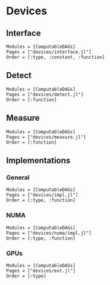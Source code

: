# Devices

## Interface
```@autodocs
Modules = [ComputableDAGs]
Pages = ["devices/interface.jl"]
Order = [:type, :constant, :function]
```

## Detect
```@autodocs
Modules = [ComputableDAGs]
Pages = ["devices/detect.jl"]
Order = [:function]
```

## Measure
```@autodocs
Modules = [ComputableDAGs]
Pages = ["devices/measure.jl"]
Order = [:function]
```

## Implementations

### General
```@autodocs
Modules = [ComputableDAGs]
Pages = ["devices/impl.jl"]
Order = [:type, :function]
```

### NUMA
```@autodocs
Modules = [ComputableDAGs]
Pages = ["devices/numa/impl.jl"]
Order = [:type, :function]
```

### GPUs

```@autodocs
Modules = [ComputableDAGs]
Pages = ["devices/ext.jl"]
Order = [:type]
```
